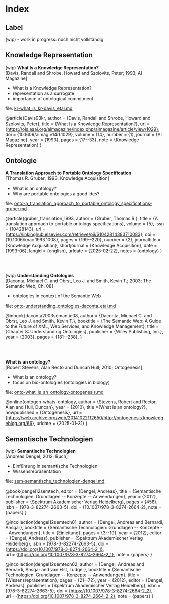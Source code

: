 # Index

## Label
(wip) - work in progress: noch nicht vollständig

## Knowledge Representation

(wip) **What Is a Knowledge Representation?** \
[Davis, Randall and Shrobe, Howard and Szolovits, Peter; 1993; AI Magazine]
- What is a Knowledge Representation?
- representation as a surrogate
- importance of ontological commitment

file: [kr-what_is_kr-davis_etal.md](kr-what_is_kr-davis_etal.md)

@article{Davis93kr, 
  author = {Davis, Randall and Shrobe, Howard and Szolovits, Peter}, 
  title = {What Is a Knowledge Representation?}, 
  url = {https://ojs.aaai.org/aimagazine/index.php/aimagazine/article/view/1029}, 
  doi = {10.1609/aimag.v14i1.1029}, 
  volume = {14}, 
  number = {1}, 
  journal = {AI Magazine}, 
  year = {1993}, 
  pages = {17--33},
  note = {Knowledge Representation}
}

## Ontologie

**A Translation Approach to Portable Ontology Specification** \
[Thomas R. Gruber; 1993; Knowledge Acquisition]
- What is an ontology?
- Why are portable ontologies a good ides?

file: [onto-a_translation_approach_to_portable_ontology_specifications-gruber.md](onto-a_translation_approach_to_portable_ontology_specifications-gruber.md)



@article{gruber_translation_1993,
	author = {Gruber, Thomas R.},
	title = {A translation approach to portable ontology specifications},
	volume = {5},
	issn = {10428143},
	url = {https://linkinghub.elsevier.com/retrieve/pii/S1042814383710083},
	doi = {10.1006/knac.1993.1008},
	pages = {199--220},
	number = {2},
	journaltitle = {Knowledge Acquisition},
	shortjournal = {Knowledge Acquisition},
	date = {1993-06},
	langid = {english},
	urldate = {2025-02-22},
	notes = {ontology}
}

<br>
<br>

(wip) **Understanding Ontologies** \
[Daconta, Michael C. and Obrst, Leo J. and Smith, Kevin T.; 2003; The Semantic Web, Ch. 08]
- ontologies in context of the Semantic Web

file: [onto-understanding_ontologies-daconta_etal.md](onto-understanding_ontologies-daconta_etal.md)

@inbook{daconta2003semantic08,
  author    = {Daconta, Michael C. and Obrst, Leo J. and Smith, Kevin T.},
  booktitle = {The Semantic Web: A Guide to the Future of XML, Web Services, and Knowledge Management},
  title     = {Chapter 8: Understanding Ontologies},
  publisher = {Wiley Publishing, Inc.},
  year      = {2003},
  pages     = {181--238},
}

<br>
<br>

**What is an ontology?** \
[Robert Stevens, Alan Recto and Duncan Hull; 2010; Ontogenesis]
- What is an ontology?
- focus on bio-ontologies (ontologies in biology)

file: [onto-what_is_an_ontology-ontogenesis.md](onto-what_is_an_ontology-ontogenesis.md)

@online{ontogen-whats-ontology,
  author = {Stevens, Robert and  Rector, Alan and Hull, Duncan},
  year = {2010},
  title ={What is an ontology?},
  howpublished = {Ontogenesis},
  url = {https://web.archive.org/web/20141022112650/http://ontogenesis.knowledgeblog.org/66},
  urldate = {2025-01-31}
}

## Semantische Technologien

(wip) **Semantische Technologien** \
[Andreas Dengel; 2012; Buch]
- Einführung in semantische Technologien
- Wissensrepräsentation

file: [sem-semantische_technologien-dengel.md](sem-semantische_technologien-dengel.md)

@book{dengel12semtech,
  editor = {Dengel, Andreas},
  title = {Semantische Technologien: Grundlagen -- Konzepte -- Anwendungen},
  year = {2012},
  publisher = {Spektrum Akademischer Verlag Heidelberg},
  pages = {458},
  isbn = {978-3-82274-2663-5},
  doi = {10.1007/978-3-8274-2664-2},
  note = {papers}
}

@incollection{dengel12semtech01,
  author = {Dengel, Andreas and Bernardi, Ansgar},
  booktitle = {Semantische Technologien: Grundlagen -- Konzepte -- Anwendungen},
  title = {Einleitung},
  pages = {3--19},
  year = {2012},
  editor = {Dengel, Andreas},
  publisher = {Spektrum Akademischer Verlag Heidelberg},
  isbn = {978-3-82274-2663-5},
  doi = {https://doi.org/10.1007/978-3-8274-2664-2_1},  
  url = {https://doi.org/10.1007/978-3-8274-2664-2_1},
  note = {papers}
}

@incollection{dengel12semtech02,
  author = {Dengel, Andreas and Bernardi, Ansgar and van Elst, Ludger},
  booktitle = {Semantische Technologien: Grundlagen -- Konzepte -- Anwendungen},
  title = {Wissensrepräsentation},
  pages = {21--72},
  year = {2012},
  editor = {Dengel, Andreas},
  publisher = {Spektrum Akademischer Verlag Heidelberg},
  isbn = {978-3-82274-2663-5},
  doi = {https://10.1007/978-3-8274-2664-2_2},  
  url = {https://doi.org/10.1007/978-3-8274-2664-2_2},
  note = {papers}
}